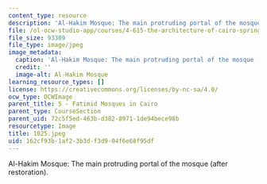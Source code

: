 ```yaml
---
content_type: resource
description: 'Al-Hakim Mosque: The main protruding portal of the mosque (after restoration).'
file: /ol-ocw-studio-app/courses/4-615-the-architecture-of-cairo-spring-2002/162cf93b1af23b3df3d904f6e68f95df_1025.jpeg
file_size: 93309
file_type: image/jpeg
image_metadata:
  caption: 'Al-Hakim Mosque: The main protruding portal of the mosque (after restoration).'
  credit: ''
  image-alt: Al-Hakim Mosque
learning_resource_types: []
license: https://creativecommons.org/licenses/by-nc-sa/4.0/
ocw_type: OCWImage
parent_title: 5 - Fatimid Mosques in Cairo
parent_type: CourseSection
parent_uid: 72c5f5ed-463b-d382-8971-1de94bece98b
resourcetype: Image
title: 1025.jpeg
uid: 162cf93b-1af2-3b3d-f3d9-04f6e68f95df
---
```

Al-Hakim Mosque: The main protruding portal of the mosque (after restoration).